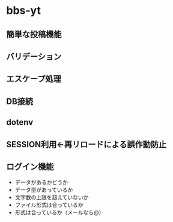 # bbs-yt
<h2>簡単な投稿機能</h2>
<h2>バリデーション</h2>
<h2>エスケープ処理</h2>
<h2>DB接続</h2>
<h2>dotenv</h2>
<h2>SESSION利用←再リロードによる誤作動防止</h2>
<h2>ログイン機能</h2>
<ul>
  <li>データがあるかどうか</li> 
  <li>データ型があっているか</li>
  <li>文字数の上限を超えていないか</li>
  <li>ファイル形式は合っているか</li>
  <li>形式は合っているか（メールなら@）</li>
</ul>
